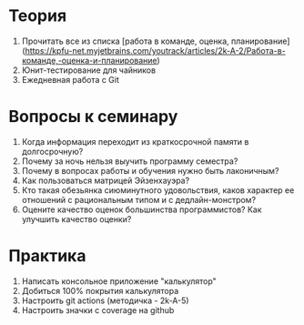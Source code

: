 # Теория
1. Прочитать все из списка [работа в команде, оценка, планирование] (https://kpfu-net.myjetbrains.com/youtrack/articles/2k-A-2/Работа-в-команде,-оценка-и-планирование)
2. Юнит-тестирование для чайников
3. Ежедневная работа с Git
# Вопросы к семинару
1. Когда информация переходит из краткосрочной памяти в долгосрочную?
2. Почему за ночь нельзя выучить программу семестра?
3. Почему в вопросах работы и обучения нужно быть лаконичным?
4. Как пользоваться матрицей Эйзенхауэра?
5. Кто такая обезьянка сиюминутного удовольствия, каков характер ее отношений с рациональным типом и с дедлайн-монстром?
6. Оцените качество оценок большинства программистов? Как улучшить качество оценки?
# Практика
1. Написать консольное приложение "калькулятор"
2. Добиться 100% покрытия калькулятора
3. Настроить git actions (методичка - 2k-A-5)
4. Настроить значки с coverage на github
